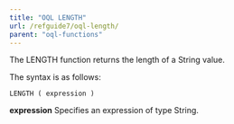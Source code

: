 ```yaml
---
title: "OQL LENGTH"
url: /refguide7/oql-length/
parent: "oql-functions"
---
```



The LENGTH function returns the length of a String value.

The syntax is as follows:

```
LENGTH ( expression )
```

**expression**
Specifies an expression of type String.

